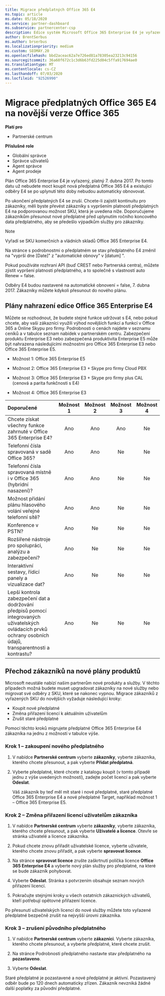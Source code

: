 ```yaml
---
title: Migrace předplatných Office 365 E4
ms.topic: article
ms.date: 05/18/2020
ms.service: partner-dashboard
ms.subservice: partnercenter-csp
description: Edice systém Microsoft Office 365 Enterprise E4 je vyřazení od 7. dubna 2017. Přečtěte si, jak migrovat zákaznická předplatná do novějších verzí Office 365.
author: BrentSerbus
ms.author: brserbus
ms.localizationpriority: medium
ms.custom: SEOMAY.20
ms.openlocfilehash: bbd2aceac62a7e726ed81a78305ea23213c94156
ms.sourcegitcommit: 36a60f672c1c3d6b63fd225d04c5ffa917694ae0
ms.translationtype: MT
ms.contentlocale: cs-CZ
ms.lasthandoff: 07/03/2020
ms.locfileid: "92526990"
---
```

# <a name="migrate-office-365-e4-subscriptions-to-newer-office-365-versions"></a>Migrace předplatných Office 365 E4 na novější verze Office 365

**Platí pro**

-  Partnerské centrum

**Příslušné role**
-   Globální správce
-   Správce uživatelů
-   Agent správce
-   Agent prodeje

Plán Office 365 Enterprise E4 je vyřazený, platný 7. dubna 2017. Po tomto datu už nebudete moct koupit nová předplatná Office 365 E4 a existující odběry E4 se po uplynutí této doby nebudou automaticky obnovovat.

Po ukončení předplatných E4 se zruší. Chcete-li zajistit kontinuitu pro zákazníky, měli byste převést zákazníky s vypršením platnosti předplatných E4 na podporovanou možnost SKU, která je uvedena níže. Doporučujeme zákazníkům přesunout nové předplatné před uplynutím ročního koncového data předplatného, aby se předešlo výpadkům služby pro zákazníky. 

> [!NOTE]  
> Vyřadí se SKU komerčních a vládních skladů Office 365 Enterprise E4.
 
Na stránce s podrobnostmi o předplatném se stav předplatného E4 změnil na "vyprší dne [Date]" z "automatické obnovy" v [datum] ". 

Pokud používáte rozhraní API (buď CREST nebo Partnerská centra), můžete zjistit vypršení platnosti předplatného, a to společně s vlastností auto Renew = false. 

Odběry E4 budou nastavené na automatické obnovení = false, 7. dubna 2017. Zákazníky můžete kdykoli přesunout do nového plánu. 

## <a name="office-365-enterprise-e4-edition-replacement-plans"></a>Plány nahrazení edice Office 365 Enterprise E4

Můžete se rozhodnout, že budete stejné funkce udržovat s E4, nebo pokud chcete, aby vaši zákazníci využili výhod novějších funkcí a funkcí v Office 365 a Online Skypu pro firmy. Podrobnosti o cenách najdete v seznamu ceníků a v tabulce seznam nabídek v partnerském centru. Zabezpečení produktu Enterprise E3 nebo zabezpečená produktivita Enterprise E5 může být nahrazena následujícími možnostmi pro Office 365 Enterprise E3 nebo Office 365 Enterprise E5.

- Možnost 1: Office 365 Enterprise E5

- Možnost 2: Office 365 Enterprise E3 + Skype pro firmy Cloud PBX

- Možnost 3: Office 365 Enterprise E3 + Skype pro firmy plus CAL (cenová a parita funkčnosti s E4)

- Možnost 4: Office 365 Enterprise E3


| Doporučené | Možnost 1 | Možnost 2 | Možnost 3 | Možnost 4 |
| :---    | :------: |   :---:  |   :---:  |   :---:  |
| Chcete získat všechny funkce zahrnuté v Office 365 Enterprise E4? | Ano | Ano | Ano | Ne |
| Telefonní čísla spravovaná v sadě Office 365? | Ano | Ano | Ne | Ne |
| Telefonní čísla spravovaná místně i v Office 365 (hybridní nasazení)? | Ano | Ano | Ne | Ne |
| Možnost přidání plánu hlasového volání veřejné telefonní sítě? | Ano | Ano | Ne | Ne |
| Konference v PSTN? | Ano | Ne | Ne | Ne |
| Rozšířené nástroje pro spolupráci, analýzu a zabezpečení? | Ano | Ne | Ne | Ne |
| Interaktivní sestavy, řídicí panely a vizualizace dat? | Ano | Ne | Ne | Ne | 
| Lepší kontrola zabezpečení dat a dodržování předpisů pomocí integrovaných uživatelských ovládacích prvků ochrany osobních údajů, transparentnosti a kontrastu? | Ano | Ne | Ne | Ne | 

## <a name="transition-customers-to-new-product-plans"></a>Přechod zákazníků na nové plány produktů

Microsoft neustále nabízí našim partnerům nové produkty a služby. V těchto případech možná budete muset upgradovat zákazníky na nové služby nebo migrovat své odběry z SKU, které se nakonec vypnou. Migrace zákazníků z vyřazených SKU do novějších vyžaduje následující kroky:

-   Koupit nové předplatné
-   Změna přiřazení licencí k aktuálním uživatelům
-   Zrušit staré předplatné

Pomocí těchto kroků migrujete předplatné Office 365 Enterprise E4 zákazníka na jednu z možností v tabulce výše.

### <a name="step-1---purchase-the-new-subscription"></a>Krok 1 – zakoupení nového předplatného

1. V nabídce **Partnerské centrum** vyberte **zákazníky**, vyberte zákazníka, kterého chcete přesunout, a pak vyberte **Přidat předplatná**.

2. Vyberte předplatné, které chcete z katalogu koupit (v tomto případě jednu z výše uvedených možností), zadejte počet licencí a pak vyberte **Odeslat**.

   Váš zákazník by teď měl mít staré i nové předplatné, staré předplatné Office 365 Enterprise E4 a nové předplatné Target, například možnost 1 – Office 365 Enterprise E5.

### <a name="step-2---reassign-the-customers-users-licenses"></a>Krok 2 – Změna přiřazení licencí uživatelům zákazníka

1. V nabídce **Partnerské centrum** vyberte **zákazníky**, vyberte zákazníka, kterého chcete přesunout, a pak vyberte **Uživatelé a licence**. Otevře se stránka uživatelé a licence zákazníka.

2. Pokud chcete znovu přiřadit uživatelské licence, vyberte uživatele, kterého chcete znovu přiřadit, a pak vyberte **spravovat licence**.

3. Na stránce **spravovat licence** zrušte zaškrtnutí políčka licence **Office 365 Enterprise E4** a vyberte nový plán služby pro předplatné, na které se bude zákazník pohybovat.

4. Vyberte **Odeslat**. Stránka s potvrzením obsahuje seznam nových přiřazení licencí.

5. Pokračujte stejnými kroky u všech ostatních zákaznických uživatelů, kteří potřebují opětovné přiřazení licence.

Po přesunutí uživatelských licencí do nové služby můžete toto vyřazené předplatné bezpečně zrušit na nejvyšší úrovni zákazníka.

### <a name="step-3---cancel-the-old-subscription"></a>Krok 3 – zrušení původního předplatného

1. V nabídce **Partnerské centrum** vyberte **zákazníci**. Vyberte zákazníka, kterého chcete přesunout, a vyberte předplatné, které chcete zrušit.

2. Na stránce Podrobnosti předplatného nastavte stav předplatného na **pozastaveno**.

3. Vyberte **Odeslat**.

Staré předplatné je pozastavené a nové předplatné je aktivní. Pozastavený odběr bude po 120 dnech automaticky zřízen. Zákazník nevzniká žádné další poplatky za původní předplatné.



 



